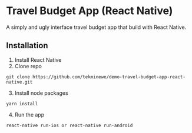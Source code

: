 # Travel Budget App (React Native)

A simply and ugly interface travel budget app that build with React Native.

## Installation
1. Install React Native
2. Clone repo
```
git clone https://github.com/tekminewe/demo-travel-budget-app-react-native.git
```
3. Install node packages
```
yarn install
```
4. Run the app
```
react-native run-ios or react-native run-android
```
